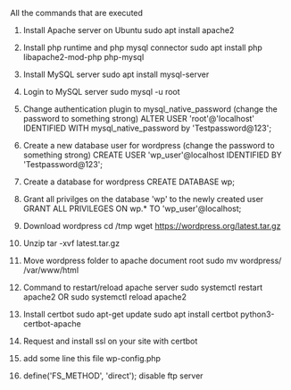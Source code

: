 All the commands that are executed 

1. Install Apache server on Ubuntu
sudo apt install apache2

2. Install php runtime and php mysql connector
sudo apt install php libapache2-mod-php php-mysql

3. Install MySQL server
sudo apt install mysql-server 

4. Login to MySQL server
sudo mysql -u root

5. Change authentication plugin to mysql_native_password (change the password to something strong)
ALTER USER 'root'@'localhost' IDENTIFIED WITH mysql_native_password by 'Testpassword@123';

6. Create a new database user for wordpress (change the password to something strong)
CREATE USER 'wp_user'@localhost IDENTIFIED BY 'Testpassword@123';

7. Create a database for wordpress
CREATE DATABASE wp;

8. Grant all privilges on the database 'wp' to the newly created user
GRANT ALL PRIVILEGES ON wp.* TO 'wp_user'@localhost;

9. Download wordpress
cd /tmp
wget https://wordpress.org/latest.tar.gz

10. Unzip
tar -xvf latest.tar.gz

11. Move wordpress folder to apache document root
sudo mv wordpress/ /var/www/html

12. Command to restart/reload apache server
sudo systemctl restart apache2
OR
sudo systemctl reload apache2

13. Install certbot
sudo apt-get update
sudo apt install certbot python3-certbot-apache

14. Request and install ssl on your site with certbot
15.  add some line this file wp-config.php
16.  define('FS_METHOD', 'direct'); disable ftp server

